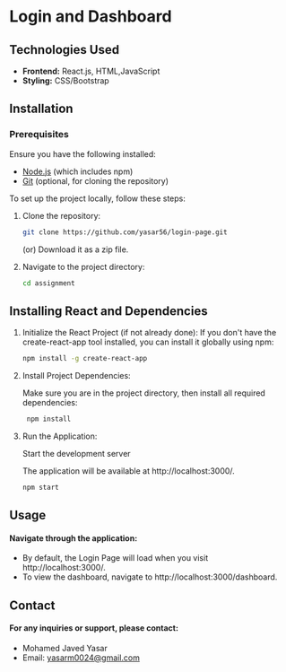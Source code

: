 # Login and Dashboard
## Technologies Used

- **Frontend:** React.js, HTML,JavaScript
- **Styling:** CSS/Bootstrap


## Installation

### Prerequisites

Ensure you have the following installed:

- [Node.js](https://nodejs.org/) (which includes npm)
- [Git](https://git-scm.com/) (optional, for cloning the repository)

To set up the project locally, follow these steps:

1. Clone the repository:

   ```bash
   git clone https://github.com/yasar56/login-page.git 

   ```
   (or) Download it as a zip file.

2. Navigate to the project directory:

   ```bash
   cd assignment
   ```


## Installing React and Dependencies

1. Initialize the React Project (if not already done):
   If you don't have the create-react-app tool installed, you can install it globally using npm:

   ```bash
   npm install -g create-react-app

   ```

2. Install Project Dependencies:

   Make sure you are in the project directory, then install all required dependencies:

   ```bash
    npm install

   ```

3. Run the Application:

   Start the development server

   The application will be available at http://localhost:3000/.

   ```bash
   npm start

   ```

## Usage

#### Navigate through the application:

- By default, the Login Page will load when you visit http://localhost:3000/.
- To view the dashboard, navigate to http://localhost:3000/dashboard.

## Contact

#### For any inquiries or support, please contact:

- Mohamed Javed Yasar
- Email: yasarm0024@gmail.com
